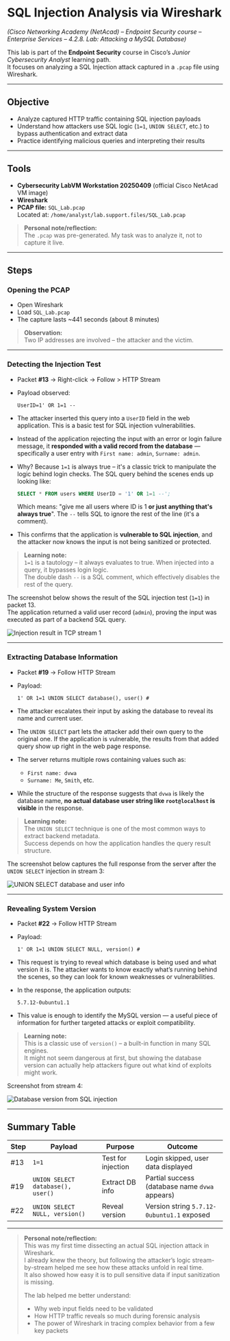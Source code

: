 # SQL Injection Analysis via Wireshark  
_(Cisco Networking Academy (NetAcad) – Endpoint Security course – Enterprise Services – 4.2.8. Lab: Attacking a MySQL Database)_

This lab is part of the **Endpoint Security** course in Cisco’s *Junior Cybersecurity Analyst* learning path.  
It focuses on analyzing a SQL Injection attack captured in a `.pcap` file using Wireshark.

---

## Objective

- Analyze captured HTTP traffic containing SQL injection payloads
- Understand how attackers use SQL logic (`1=1`, `UNION SELECT`, etc.) to bypass authentication and extract data
- Practice identifying malicious queries and interpreting their results

---

## Tools

- **Cybersecurity LabVM Workstation 20250409** (official Cisco NetAcad VM image)
- **Wireshark**
- **PCAP file:** `SQL_Lab.pcap`  
  Located at: `/home/analyst/lab.support.files/SQL_Lab.pcap`

> **Personal note/reflection:**  
> The `.pcap` was pre-generated. My task was to analyze it, not to capture it live.

---

## Steps

### Opening the PCAP
- Open Wireshark
- Load `SQL_Lab.pcap`
- The capture lasts ~441 seconds (about 8 minutes)

> **Observation:**  
> Two IP addresses are involved – the attacker and the victim.

---

### Detecting the Injection Test

- Packet **#13** → Right-click → Follow > HTTP Stream  
- Payload observed:
  ```
  UserID=1' OR 1=1 --
  ```
- The attacker inserted this query into a `UserID` field in the web application. This is a basic test for SQL injection vulnerabilities.

- Instead of the application rejecting the input with an error or login failure message, it **responded with a valid record from the database** — specifically a user entry with `First name: admin`, `Surname: admin`.

- Why? Because `1=1` is always true – it's a classic trick to manipulate the logic behind login checks. The SQL query behind the scenes ends up looking like:  
  ```sql
  SELECT * FROM users WHERE UserID = '1' OR 1=1 --';
  ```
  Which means: "give me all users where ID is 1 **or just anything that's always true**". The `--` tells SQL to ignore the rest of the line (it's a comment).

- This confirms that the application is **vulnerable to SQL injection**, and the attacker now knows the input is not being sanitized or protected.

> **Learning note:**  
> `1=1` is a tautology – it always evaluates to true. When injected into a query, it bypasses login logic.  
> The double dash `--` is a SQL comment, which effectively disables the rest of the query.

The screenshot below shows the result of the SQL injection test (`1=1`) in packet 13.  
The application returned a valid user record (`admin`), proving the input was executed as part of a backend SQL query.

![Injection result in TCP stream 1](../resources/screenshots/sql-injection/tcp-stream-1-injection-full-response.jpg)

---

### Extracting Database Information

- Packet **#19** → Follow HTTP Stream  
- Payload:
  ```
  1' OR 1=1 UNION SELECT database(), user() #
  ```
- The attacker escalates their input by asking the database to reveal its name and current user.
- The `UNION SELECT` part lets the attacker add their own query to the original one. If the application is vulnerable, the results from that added query show up right in the web page response.

- The server returns multiple rows containing values such as:
  - `First name: dvwa`
  - `Surname: Me`, `Smith`, etc.

- While the structure of the response suggests that `dvwa` is likely the database name, **no actual database user string like `root@localhost` is visible** in the response.

> **Learning note:**  
> The `UNION SELECT` technique is one of the most common ways to extract backend metadata.  
> Success depends on how the application handles the query result structure.

The screenshot below captures the full response from the server after the `UNION SELECT` injection in stream 3:

![UNION SELECT database and user info](../resources/screenshots/sql-injection/tcp-stream-3-union-select-response.jpg)

---

### Revealing System Version

- Packet **#22** → Follow HTTP Stream  
- Payload:
  ```
  1' OR 1=1 UNION SELECT NULL, version() #
  ```
- This request is trying to reveal which database is being used and what version it is. The attacker wants to know exactly what’s running behind the scenes, so they can look for known weaknesses or vulnerabilities.

- In the response, the application outputs:
  ```
  5.7.12-0ubuntu1.1
  ```
- This value is enough to identify the MySQL version — a useful piece of information for further targeted attacks or exploit compatibility.

> **Learning note:**  
> This is a classic use of `version()` – a built-in function in many SQL engines.  
> It might not seem dangerous at first, but showing the database version can actually help attackers figure out what kind of exploits might work.

Screenshot from stream 4:

![Database version from SQL injection](../resources/screenshots/sql-injection/tcp-stream-4-version-response.jpg)

---

## Summary Table

| Step | Payload | Purpose | Outcome |
|------|---------|---------|---------|
| #13  | `1=1` | Test for injection | Login skipped, user data displayed |
| #19  | `UNION SELECT database(), user()` | Extract DB info | Partial success (database name `dvwa` appears) |
| #22  | `UNION SELECT NULL, version()` | Reveal version | Version string `5.7.12-0ubuntu1.1` exposed |

---

> **Personal note/reflection:**  
> This was my first time dissecting an actual SQL injection attack in Wireshark.  
> I already knew the theory, but following the attacker’s logic stream-by-stream helped me see how these attacks unfold in real time.  
> It also showed how easy it is to pull sensitive data if input sanitization is missing.  
>  
> The lab helped me better understand:
> - Why web input fields need to be validated
> - How HTTP traffic reveals so much during forensic analysis
> - The power of Wireshark in tracing complex behavior from a few key packets
